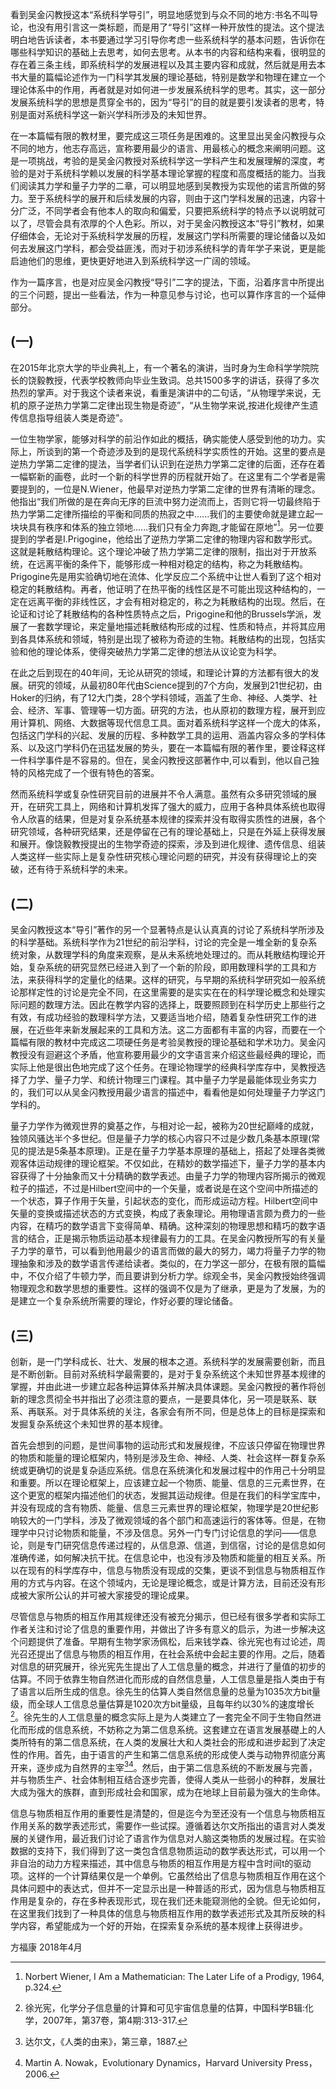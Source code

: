 看到吴金闪教授这本“系统科学导引”，明显地感觉到与众不同的地方:书名不叫导论，也没有用引言这一类标题，而是用了“导引”这样一种开放性的提法。这个提法明白地告诉读者，本书要通过学习引导你考虑一些系统科学的基本问题，告诉你在哪些科学知识的基础上去思考，如何去思考。从本书的内容和结构来看，很明显的存在着三条主线，即系统科学的发展进程以及其主要内容和成就，然后就是用去本书大量的篇幅论述作为一门科学其发展的理论基础，特别是数学和物理在建立一个理论体系中的作用，再者就是对如何进一步发展系统科学的思考。其实，这一部分发展系统科学的思想是贯穿全书的，因为“导引”的目的就是要引发读者的思考，特别是面对系统科学这一新兴学科所涉及的未知世界。

在一本篇幅有限的教材里，要完成这三项任务是困难的。这里显出吴金闪教授与众不同的地方，他志存高远，宣称要用最少的语言、用最核心的概念来阐明问题。这是一项挑战，考验的是吴金闪教授对系统科学这一学科产生和发展理解的深度，考验的是对于系统科学赖以发展的科学基本理论掌握的程度和高度概括的能力。当我们阅读其力学和量子力学的二章，可以明显地感到吴教授为实现他的诺言所做的努力。至于系统科学的展开和后续发展的内容，则由于这门学科发展的迅速，内容十分广泛，不同学者会有他本人的取向和偏爱，只要把系统科学的特点予以说明就可以了，尽管会具有浓厚的个人色彩。所以，对于吴金闪教授这本“导引”教材，如果仔细体会，无论对于系统科学发展的历程，发展这门学科所需要的理论储备以及如何去发展这门学科，都会受益匪浅，而对于初涉系统科学的青年学子来说，更是能启迪他们的思维，更快更好地进入到系统科学这一广阔的领域。

作为一篇序言，也是对应吴金闪教授“导引”二字的提法，下面，沿着序言中所提出的三个问题，提出一些看法，作为一种意见参与讨论，也可以算作序言的一个延伸部分。

## (一)
在2015年北京大学的毕业典礼上，有一个著名的演讲，当时身为生命科学学院院长的饶毅教授，代表学校教师向毕业生致词。总共1500多字的讲话，获得了多次热烈的掌声。对于我这个读者来说，看重是演讲中的二句话，“从物理学来说，无机的原子逆热力学第二定律出现生物是奇迹”，“从生物学来说,按进化规律产生遗传信息指导组装人类是奇迹”。

一位生物学家，能够对科学的前沿作如此的概括，确实能使人感受到他的功力。实际上，所谈到的第一个奇迹涉及到的是现代系统科学实质性的开始。这里的要点是逆热力学第二定律的提法，当学者们认识到在逆热力学第二定律的后面，还存在着一幅崭新的画卷，此时一个新的科学世界的历程就开始了。在这里有二个学者是需要提到的，一位是N.Wiener，他最早对逆热力学第二定律的世界有清晰的理念。他指出“我们所做的是在奔向无序的巨流中努力逆流而上，否则它将一切最终陷于热力学第二定律所描绘的平衡和同质的热寂之中......我们的主要使命就是建立起一块块具有秩序和体系的独立领地......我们只有全力奔跑,才能留在原地”[^1]。另一位要提到的学者是I.Prigogine，他给出了逆热力学第二定律的物理内容和数学形式。这就是耗散结构理论。这个理论冲破了热力学第二定律的限制，指出对于开放系统，在远离平衡的条件下，能够形成一种相对稳定的结构，称之为耗散结构。Prigogine先是用实验确切地在流体、化学反应二个系统中让世人看到了这个相对稳定的耗散结构。再者，他证明了在热平衡的线性区是不可能出现这种结构的，一定在远离平衡的非线性区，才会有相对稳定的，称之为耗散结构的出现。然后，在论证和讨论了耗散结构的各种性质特点之后，Prigogine和他的Brussels学派，发展了一套数学理论，来定量地描述耗散结构形成的过程、性质和特点，并将其应用到各具体系统和领域，特别是出现了被称为奇迹的生物。耗散结构的出现，包括实验和他的理论体系，使得突破热力学第二定律的想法从议论变为科学。

在此之后到现在的40年间，无论从研究的领域，和理论计算的方法都有很大的发展。研究的领域，从最初80年代由Science提到的7个方向，发展到21世纪初，由Hoker的归纳，有了12大门类，28个学科领域，涵盖了生命、神经、人类学、社会、经济、军事、管理等一切方面。研究的方法，也从原初的数理方程，展开到应用计算机、网络、大数据等现代信息工具。面对着系统科学这样一个庞大的体系，包括这门学科的兴起、发展的历程、多种数学工具的运用、涵盖内容众多的学科体系、以及这门学科仍在迅猛发展的势头，要在一本篇幅有限的著作里，要诠释这样一件科学事件是不容易的。但在，吴金闪教授这部著作中,可以看到，他以自己独特的风格完成了一个很有特色的答案。

然而系统科学或复杂性研究目前的进展并不令人满意。虽然有众多研究领域的展开，在研究工具上，网络和计算机发挥了强大的威力，应用于各种具体系统也取得令人欣喜的结果，但是对复杂系统基本规律的探索并没有取得实质性的进展，各个研究领域，各种研究结果，还是停留在己有的理论基础上，只是在外延上获得发展和展开。像饶毅教授提出的生物学奇迹的探索，涉及到进化规律、遗传信息、组装人类这样一些实际上是复杂性研究核心理论问题的研究，并没有获得理论上的突破，还有待于系统科学的未来。

## (二)

吴金闪教授这本“导引”著作的另一个显著特点是认认真真的讨论了系统科学所涉及的科学基础。系统科学作为21世纪的前沿学科，讨论的完全是一堆全新的复杂系统对象，从数理学科的角度来观察，是从未系统地处理过的。而从耗散结构理论开始，复杂系统的研究显然已经进入到了一个新的阶段，即用数理科学的工具和方法，来获得科学的定量化的结果。这样的研究，与早期的系统科学研究如一般系统论那样定性的讨论是完全不同，在这里需要的是实实在在的科学理论概念和处理实际问题的数理方法。因此在教学内容的选择上，既要照顾到在科学历史上那些行之有效，有成功经验的数理科学方法，又要适当地介绍，随着复杂性研究工作的进展，在近些年来新发展起来的工具和方法。这二方面都有丰富的内容，而要在一个篇幅有限的教材中完成这二项硬任务是考验吴教授的理论基础和学术功力。吴金闪教授没有迴避这个矛盾，他宣称要用最少的文字语言来介绍这些最经典的理论，而实际上他是很出色地完成了这个任务。在理论物理学的经典科学库存中，吴教授选择了力学、量子力学、和统计物理三门课程。其中量子力学是最能体现业务实力的，我们可以从吴金闪教授用最少语言的描述中，看看他是如何处理量子力学这门学科的。

量子力学作为微观世界的奠基之作，与相对论一起，被称为20世纪巅峰的成就，独领风骚达半个多世纪。但是量子力学的核心内容只不过是少数几条基本原理(常见的提法是5条基本原理)。正是在量子力学基本原理的基础上，搭起了处理各类微观客体运动规律的理论框架。不仅如此，在精妙的数学描述下，量子力学的基本内容获得了十分抽象而又十分精确的数学表述。由量子力学的物理内容所揭示的微观粒子的描述，不过是Hilbert空间中的一个矢量，或者说是在这个空间中所描述的一个状态，算子作用于矢量，引起状态的变化，而形成运动方程。Hilbert空间中矢量的变换或描述状态的方式变换，构成了表象理论。用物理语言颇为费力的一些内容，在精巧的数学语言下变得简单、精确。这种深刻的物理思想和精巧的数字语言的结合，正是揭示物质运动基本规律最有力的工具。在吴金闪教授所写的有关量子力学的章节，可以看到他用最少的语言而做的最大的努力，竭力将量子力学的物理抽象和涉及的数学语言传递给读者。类似的，在力学这一部分，在极有限的篇幅中，不仅介绍了牛顿力学，而且要讲到分析力学。综观全书，吴金闪教授始终强调物理观念和数学思想的重要性。这样的强调不仅是为了继承，更是为了发展，为的是建立一个复杂系统所需要的理论，作好必要的理论储备。

## (三)
创新，是一门学科成长、壮大、发展的根本之道。系统科学的发展需要创新，而且是不断创新。目前对系统科学最需要的，是对于复杂系统这个未知世界基本规律的掌握，并由此进一步建立起各种运算体系并解决具体课题。吴金闪教授的著作将创新的理念贯彻全书并指出了必须注意的要点，一是要具体化，另一项是联系、联系、再联系。对于具体系统的关注，各家会有所不同，但是总体上的目标是探索和发掘复杂系统这个未知世界的基本规律。

首先会想到的问题，是世间事物的运动形式和发展规律，不应该只停留在物理世界的物质和能量的理论框架内，特别是涉及生命、神经、人类、社会这样一群复杂系统或更确切的说是复杂适应系统。信息在系统演化和发展过程中的作用己十分明显和重要。所以在理论框架上，应该建立起一个物质、能量、信息的三元素世界，在这个更宽的框架内描述他们的状态，发掘其运动规律。但是在我们的科学宝库中，并没有现成的含有物质、能量、信息三元素世界的理论框架，物理学是20世纪影响较大的一门学科，涉及了微观领域的各个部门和高速运行的客体等。但是，在物理学中只讨论物质和能量，不涉及信息。另外一门专门讨论信息的学问——信息论，则是专门研究信息传递过程的，从信息源、信道，到信宿，讨论的是信息如何准确传递，如何解决抗干扰。在信息论中，也没有涉及物质和能量的相互关系。所以在现有的科学库存中，信息与物质没有现成的交集，更谈不到信息与物质相互作用的方式与内容。在这个领域内，无论是理论概念，或是计算方法，目前还没有形成被大家所公认的并可被大家接受的理论成果。

尽管信息与物质的相互作用其规律还没有被充分揭示，但已经有很多学者和实际工作者关注和讨论了信息的重要作用，并做出了许多有意义的启示，为进一步解决这个问题提供了准备。早期有生物学家汤佩松，后来钱学森、徐光宪也有过论述，周光召还提出了信息与物质的相互作用，在社会系统中会起主要的作用。之后，随着对信息的研究展开，徐光宪先生提出了人工信息量的概念，并进行了量值的初步的估算。不同于依靠生物自然进化而形成的自然信息量，人工信息量是指人类由于有了语言以后所生成的信息。徐先生的估算人类自然信息量的总量为1035次方bit量级，而全球人工信息总量估算是1020次方bit量级，且每年约以30%的速度增长[^2]。徐先生的人工信息量的概念实际上是为人类建立了一套完全不同于生物自然进化而形成的信息系统，不妨称之为第二信息系统。这套建立在语言发展基礎上的人类所特有的第二信息系统，在人类的发展壮大和人类社会的形成和进步起到了决定性的作用。首先，由于语言的产生和第二信息系统的形成使人类与动物界彻底分离开来，逐步成为自然界的主宰[^3][^4]。然后，由于第二信息系统的不断发展与完善，并与物质生产、社会体制相互结合逐步完善，使得人类从一些弱小的种群，发展壮大成为强大的族群，直到形成社会和国家，成为在地球上目前最为强大的生命体。

信息与物质相互作用的重要性是清楚的，但是迄今为至还没有一个信息与物质相互作用关系的数学表述形式，需要作一些试探。遵循着达尔文所指出的语言对人类发展的关键作用，最近我们讨论了语言作为信息对人脑这类物质的发展过程。在实验数据的支持下，我们得到了这一类包含信息物质运动的数学表达形式，可以用一个非自治的动力方程来描述，其中信息与物质的相互作用是方程中含时间t的驱动项。这样的一个计算结果仅是一个单例。它虽然给出了信息与物质相互作用在这个具体问题中的表达式，但并不一定显示出是一种普适的形式，因为信息与物质相互作用是复杂的，存在多种表现形式，现在我们还未能窥测他的全貌。但无论如何，在这里我们找到了一种具体的信息与物质相互作用的数学表述形式及其所反映的科学内容，希望能成为一个好的开始，在探索复杂系统的基本规律上获得进步。

方福康
2018年4月


[^1]: Norbert Wiener, I Am a Mathematician: The Later Life of a Prodigy, 1964, p.324.

[^2]: 徐光宪，化学分子信息量的计算和可见宇宙信息量的估算，中国科学B辑:化学，2007年，第37卷，第4期:313-317.

[^3]: 达尔文，《人类的由来》，第三章，1887.

[^4]: Martin A. Nowak，Evolutionary Dynamics，Harvard University Press，2006.